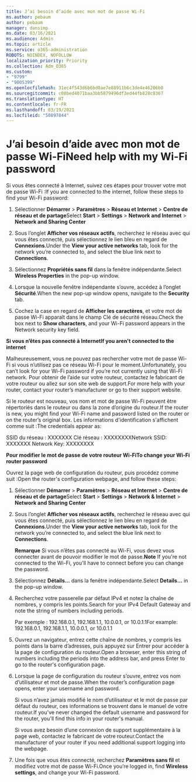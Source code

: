 ```yaml
---
title: J’ai besoin d’aide avec mon mot de passe Wi-Fi
ms.author: pebaum
author: pebaum
manager: dansimp
ms.date: 03/16/2021
ms.audience: Admin
ms.topic: article
ms.service: o365-administration
ROBOTS: NOINDEX, NOFOLLOW
localization_priority: Priority
ms.collection: Adm_O365
ms.custom:
- "9799"
- "9005399"
ms.openlocfilehash: 31ec4f543d6b6bd0ae7e88911b6c3de4e46206b0
ms.sourcegitcommit: c08bed4071baa3bb5879496df3ed44fb828c8367
ms.translationtype: HT
ms.contentlocale: fr-FR
ms.lasthandoff: 03/19/2021
ms.locfileid: "50897844"
---
```

# <a name="need-help-with-my-wi-fi-password"></a><span data-ttu-id="89751-102">J’ai besoin d’aide avec mon mot de passe Wi-Fi</span><span class="sxs-lookup"><span data-stu-id="89751-102">Need help with my Wi-Fi password</span></span>

<span data-ttu-id="89751-103">Si vous êtes connecté à Internet, suivez ces étapes pour trouver votre mot de passe Wi-Fi :</span><span class="sxs-lookup"><span data-stu-id="89751-103">If you are connected to the internet, follow these steps to find your Wi-Fi password:</span></span>

1. <span data-ttu-id="89751-104">Sélectionner **Démarrer** > **Paramètres** > **Réseau et Internet** > **Centre de réseau et de partage**</span><span class="sxs-lookup"><span data-stu-id="89751-104">Select **Start** > **Settings** > **Network and Internet** > **Network and Sharing Center**</span></span>

1. <span data-ttu-id="89751-105">Sous l’onglet **Afficher vos réseaux actifs**, recherchez le réseau avec qui vous êtes connecté, puis sélectionnez le lien bleu en regard de **Connexions**.</span><span class="sxs-lookup"><span data-stu-id="89751-105">Under the **View your active networks** tab, look for the network you’re connected to, and select the blue link next to **Connections**.</span></span>

1. <span data-ttu-id="89751-106">Sélectionnez **Propriétés sans fil** dans la fenêtre indépendante.</span><span class="sxs-lookup"><span data-stu-id="89751-106">Select **Wireless Properties** in the pop-up window.</span></span>

1. <span data-ttu-id="89751-107">Lorsque la nouvelle fenêtre indépendante s’ouvre, accédez à l’onglet **Sécurité**.</span><span class="sxs-lookup"><span data-stu-id="89751-107">When the new pop-up window opens, navigate to the **Security** tab.</span></span>

1. <span data-ttu-id="89751-108">Cochez la case en regard de **Afficher les caractères**, et votre mot de passe Wi-Fi apparaît dans le champ Clé de sécurité réseau.</span><span class="sxs-lookup"><span data-stu-id="89751-108">Check the box next to **Show characters**, and your Wi-Fi password appears in the Network security key field.</span></span>

<span data-ttu-id="89751-109">**Si vous n’êtes pas connecté à Internet**</span><span class="sxs-lookup"><span data-stu-id="89751-109">**If you aren't connected to the internet**</span></span>

<span data-ttu-id="89751-110">Malheureusement, vous ne pouvez pas rechercher votre mot de passe Wi-Fi si vous n’utilisez pas ce réseau Wi-Fi pour le moment.</span><span class="sxs-lookup"><span data-stu-id="89751-110">Unfortunately, you can’t look for your Wi-Fi password if you’re not currently using that Wi-Fi network.</span></span> <span data-ttu-id="89751-111">Pour obtenir de l’aide sur votre routeur, contactez le fabricant de votre routeur ou allez sur son site web de support.</span><span class="sxs-lookup"><span data-stu-id="89751-111">For more help with your router, contact your router’s manufacturer or go to their support website.</span></span>

<span data-ttu-id="89751-112">Si le routeur est nouveau, vos nom et mot de passe Wi-Fi peuvent être répertoriés dans le routeur ou dans la zone d’origine du routeur.</span><span class="sxs-lookup"><span data-stu-id="89751-112">If the router is new, you might find your Wi-Fi name and password listed on the router or on the router’s original box.</span></span> <span data-ttu-id="89751-113">Les informations d'identification s'affichent comme suit :</span><span class="sxs-lookup"><span data-stu-id="89751-113">The credentials appear as:</span></span>

<span data-ttu-id="89751-114">SSID du réseau : XXXXXXX Clé réseau : XXXXXXXX</span><span class="sxs-lookup"><span data-stu-id="89751-114">Network SSID: XXXXXXX Network Key: XXXXXXXX</span></span>

<span data-ttu-id="89751-115">**Pour modifier le mot de passe de votre routeur Wi-Fi**</span><span class="sxs-lookup"><span data-stu-id="89751-115">**To change your Wi-Fi router password**</span></span>

<span data-ttu-id="89751-116">Ouvrez la page web de configuration du routeur, puis procédez comme suit :</span><span class="sxs-lookup"><span data-stu-id="89751-116">Open the router's configuration webpage, and follow these steps:</span></span>

1. <span data-ttu-id="89751-117">Sélectionner **Démarrer** > **Paramètres** > **Réseau et Internet** > **Centre de réseau et de partage**</span><span class="sxs-lookup"><span data-stu-id="89751-117">Select **Start** > **Settings** > **Network & Internet** > **Network and Sharing Center**</span></span>

1. <span data-ttu-id="89751-118">Sous l’onglet **Afficher vos réseaux actifs**, recherchez le réseau avec qui vous êtes connecté, puis sélectionnez le lien bleu en regard de **Connexions**.</span><span class="sxs-lookup"><span data-stu-id="89751-118">Under the **View your active networks** tab, look for the network you’re connected to, and select the blue link next to **Connections**.</span></span>

    <span data-ttu-id="89751-119">**Remarque** Si vous n’êtes pas connecté au Wi-Fi, vous devez vous connecter avant de pouvoir modifier le mot de passe.</span><span class="sxs-lookup"><span data-stu-id="89751-119">**Note** If you're not connected to the Wi-Fi, you'll have to connect before you can change the password.</span></span>

1. <span data-ttu-id="89751-120">Sélectionnez **Détails...** dans la fenêtre indépendante.</span><span class="sxs-lookup"><span data-stu-id="89751-120">Select **Details...** in the pop-up window.</span></span>

1. <span data-ttu-id="89751-121">Recherchez votre passerelle par défaut IPv4 et notez la chaîne de nombres, y compris les points.</span><span class="sxs-lookup"><span data-stu-id="89751-121">Search for your IPv4 Default Gateway and note the string of numbers including periods.</span></span>

    <span data-ttu-id="89751-122">Par exemple : 192.168.0.1, 192.168.1.1, 10.0.0.1, or 10.0.1.1</span><span class="sxs-lookup"><span data-stu-id="89751-122">For example: 192.168.0.1, 192.168.1.1, 10.0.0.1, or 10.0.1.1</span></span>

1. <span data-ttu-id="89751-123">Ouvrez un navigateur, entrez cette chaîne de nombres, y compris les points dans la barre d’adresses, puis appuyez sur Entrer pour accéder à la page de configuration du routeur.</span><span class="sxs-lookup"><span data-stu-id="89751-123">Open a browser, enter this string of numbers including the periods into the address bar, and press Enter to go to the router's configuration page.</span></span>

1. <span data-ttu-id="89751-124">Lorsque la page de configuration du routeur s’ouvre, entrez vos nom d’utilisateur et mot de passe.</span><span class="sxs-lookup"><span data-stu-id="89751-124">When the router’s configuration page opens, enter your username and password.</span></span>

    <span data-ttu-id="89751-125">Si vous n’avez jamais modifié le nom d’utilisateur et le mot de passe par défaut du routeur, ces informations se trouvent dans le manuel de votre routeur.</span><span class="sxs-lookup"><span data-stu-id="89751-125">If you've never changed the default username and password for the router, you'll find this info in your router's manual.</span></span>

    <span data-ttu-id="89751-126">Si vous avez besoin d’une connexion de support supplémentaire à la page web, contactez le fabricant de votre routeur.</span><span class="sxs-lookup"><span data-stu-id="89751-126">Contact the manufacturer of your router if you need additional support logging into the webpage.</span></span>

1. <span data-ttu-id="89751-127">Une fois que vous êtes connecté, recherchez **Paramètres sans fil** et modifiez votre mot de passe Wi-Fi.</span><span class="sxs-lookup"><span data-stu-id="89751-127">Once you’re logged in, find **Wireless settings**, and change your Wi-Fi password.</span></span>